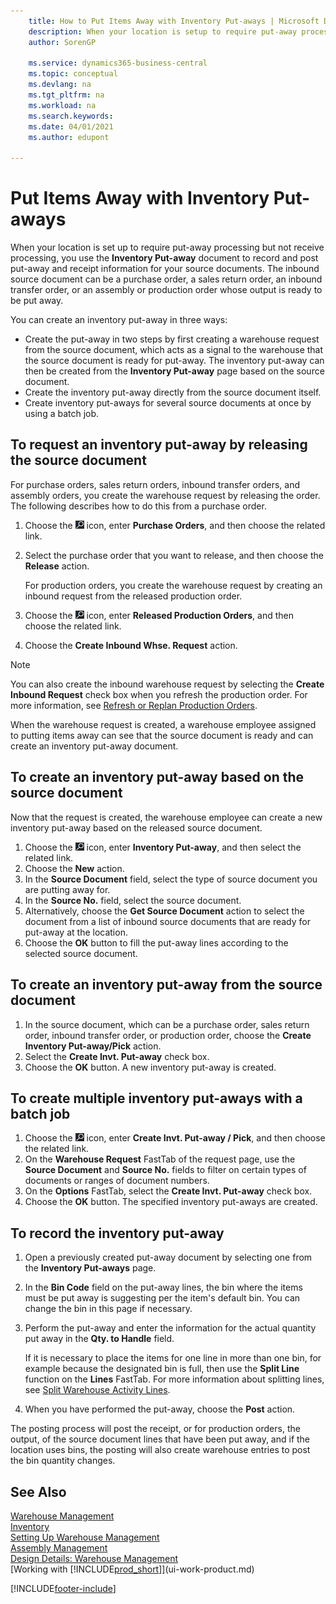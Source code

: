 ```yaml
---
    title: How to Put Items Away with Inventory Put-aways | Microsoft Docs
    description: When your location is setup to require put-away processing but not receive processing, you use the **Inventory Put-away** document to record and post put-away and receipt information for your source documents. The inbound source document can be a purchase order, a sales return order, an inbound transfer order, or a production order whose output is ready for put-away.
    author: SorenGP

    ms.service: dynamics365-business-central
    ms.topic: conceptual
    ms.devlang: na
    ms.tgt_pltfrm: na
    ms.workload: na
    ms.search.keywords:
    ms.date: 04/01/2021
    ms.author: edupont

---
```

# Put Items Away with Inventory Put-aways
When your location is set up to require put-away processing but not receive processing, you use the **Inventory Put-away** document to record and post put-away and receipt information for your source documents. The inbound source document can be a purchase order, a sales return order, an inbound transfer order, or an assembly or production order whose output is ready to be put away.  

You can create an inventory put-away in three ways:  

- Create the put-away in two steps by first creating a warehouse request from the source document, which acts as a signal to the warehouse that the source document is ready for put-away. The inventory put-away can then be created from the **Inventory Put-away** page based on the source document.  
- Create the inventory put-away directly from the source document itself.  
- Create inventory put-aways for several source documents at once by using a batch job.  

## To request an inventory put-away by releasing the source document
For purchase orders, sales return orders, inbound transfer orders, and assembly orders, you create the warehouse request by releasing the order. The following describes how to do this from a purchase order.  

1.  Choose the ![Lightbulb that opens the Tell Me feature](media/ui-search/search_small.png "Tell me what you want to do") icon, enter **Purchase Orders**, and then choose the related link.
2. Select the purchase order that you want to release, and then choose the **Release** action.  

    For production orders, you create the warehouse request by creating an inbound request from the released production order.  
3.  Choose the ![Lightbulb that opens the Tell Me feature](media/ui-search/search_small.png "Tell me what you want to do") icon, enter **Released Production Orders**, and then choose the related link.  
4. Choose the **Create Inbound Whse. Request** action.  

> [!NOTE]  
>  You can also create the inbound warehouse request by selecting the **Create Inbound Request** check box when you refresh the production order. For more information, see [Refresh or Replan Production Orders](production-how-to-replan-refresh-production-orders.md).  

When the warehouse request is created, a warehouse employee assigned to putting items away can see that the source document is ready and can create an inventory put-away document.  

## To create an inventory put-away based on the source document
Now that the request is created, the warehouse employee can create a new inventory put-away based on the released source document.   
1.  Choose the ![Lightbulb that opens the Tell Me feature](media/ui-search/search_small.png "Tell me what you want to do") icon, enter **Inventory Put-away**, and then select the related link.  
2. Choose the **New** action.  
3. In the **Source Document** field, select the type of source document you are putting away for.  
4. In the **Source No.** field, select the source document.  
5. Alternatively, choose the **Get Source Document** action to select the document from a list of inbound source documents that are ready for put-away at the location.  
6. Choose the **OK** button to fill the put-away lines according to the selected source document.  

## To create an inventory put-away from the source document  
1.  In the source document, which can be a purchase order, sales return order, inbound transfer order, or production order, choose the **Create Inventory Put-away/Pick** action.  
2. Select the **Create Invt. Put-away** check box.
3. Choose the **OK** button. A new inventory put-away is created.

## To create multiple inventory put-aways with a batch job  
1.  Choose the ![Lightbulb that opens the Tell Me feature](media/ui-search/search_small.png "Tell me what you want to do") icon, enter **Create Invt. Put-away / Pick**, and then choose the related link.  
2.  On the **Warehouse Request** FastTab of the request page, use the **Source Document** and **Source No.** fields to filter on certain types of documents or ranges of document numbers.  
3.  On the **Options** FastTab, select the **Create Invt. Put-away** check box.
4.  Choose the **OK** button. The specified inventory put-aways are created.

## To record the inventory put-away  
1. Open a previously created put-away document by selecting one from the **Inventory Put-aways** page.  
2. In the **Bin Code** field on the put-away lines, the bin where the items must be put away is suggesting per the item's default bin. You can change the bin in this page if necessary.  
3. Perform the put-away and enter the information for the actual quantity put away in the **Qty. to Handle** field.

    If it is necessary to place the items for one line in more than one bin, for example because the designated bin is full, then use the **Split Line** function on the **Lines** FastTab. For more information about splitting lines, see [Split Warehouse Activity Lines](warehouse-how-to-split-warehouse-activity-lines.md).  
4. When you have performed the put-away, choose the **Post** action.  

The posting process will post the receipt, or for production orders, the output, of the source document lines that have been put away, and if the location uses bins, the posting will also create warehouse entries to post the bin quantity changes.

## See Also  
[Warehouse Management](warehouse-manage-warehouse.md)  
[Inventory](inventory-manage-inventory.md)  
[Setting Up Warehouse Management](warehouse-setup-warehouse.md)     
[Assembly Management](assembly-assemble-items.md)    
[Design Details: Warehouse Management](design-details-warehouse-management.md)  
[Working with [!INCLUDE[prod_short](includes/prod_short.md)]](ui-work-product.md)  


[!INCLUDE[footer-include](includes/footer-banner.md)]